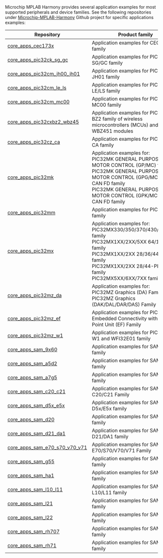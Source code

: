 Microchip MPLAB Harmony provides several application examples for most supported peripherals and device families. See the following repositories under [Microchip-MPLAB-Harmony](https://github.com/Microchip-MPLAB-Harmony) Github project for specific applications examples:

| Repository | Product family |
| ---------- | -------------- |
| [core_apps_cec173x](https://github.com/Microchip-MPLAB-Harmony/core_apps_cec173x) | Application examples for CEC173x family |
| [core_apps_pic32ck_sg_gc](https://github.com/Microchip-MPLAB-Harmony/core_apps_pic32ck_sg_gc) | Application examples for PIC32CK-SG/GC family |
| [core_apps_pic32cm_jh00_jh01](https://github.com/Microchip-MPLAB-Harmony/core_apps_pic32cm_jh00_jh01) | Application examples for PIC32CM JH01 family |
| [core_apps_pic32cm_le_ls](https://github.com/Microchip-MPLAB-Harmony/core_apps_pic32cm_le_ls) | Application examples for PIC32CM LE/LS family |
| [core_apps_pic32cm_mc00](https://github.com/Microchip-MPLAB-Harmony/core_apps_pic32cm_mc00) | Application examples for PIC32CM MC00 family |
| [core_apps_pic32cxbz2_wbz45](https://github.com/Microchip-MPLAB-Harmony/core_apps_pic32cxbz2_wbz45) | Application examples for PIC32CX-BZ2 family of wireless microcontrollers (MCUs) and WBZ451 modules |
| [core_apps_pic32cz_ca](https://github.com/Microchip-MPLAB-Harmony/core_apps_pic32cz_ca) | Application examples for PIC32CZ-CA family |
| [core_apps_pic32mk](https://github.com/Microchip-MPLAB-Harmony/core_apps_pic32mk) | Application examples for: <br> PIC32MK GENERAL PURPOSE AND MOTOR CONTROL (GP/MC) family <br> PIC32MK GENERAL PURPOSE AND MOTOR CONTROL (GPG/MCJ) WITH CAN FD family <br> PIC32MK GENERAL PURPOSE AND MOTOR CONTROL (GPK/MCM) WITH CAN FD family |
| [core_apps_pic32mm](https://github.com/Microchip-MPLAB-Harmony/core_apps_pic32mm) | Application examples for PIC32MM family |
| [core_apps_pic32mx](https://github.com/Microchip-MPLAB-Harmony/core_apps_pic32mx) | Application examples for: <br> PIC32MX330/350/370/430/450/470 family <br> PIC32MX1XX/2XX/5XX 64/100-PIN family <br> PIC32MX1XX/2XX 28/36/44-PIN family <br> PIC32MX1XX/2XX 28/44-PIN XLP family <br> PIC32MX5XX/6XX/7XX  family |
| [core_apps_pic32mz_da](https://github.com/Microchip-MPLAB-Harmony/core_apps_pic32mz_da) | Application examples for: <br> PIC32MZ Graphics (DA) Family <br> PIC32MZ Graphics (DAK/DAL/DAR/DAS) Family |
| [core_apps_pic32mz_ef](https://github.com/Microchip-MPLAB-Harmony/core_apps_pic32mz_ef) | Application examples for PIC32MZ Embedded Connectivity with Floating Point Unit (EF) Family |
| [core_apps_pic32mz_w1](https://github.com/Microchip-MPLAB-Harmony/core_apps_pic32mz_w1) | Application examples for PIC32MZ W1 and WFI32E01 family|
| [core_apps_sam_9x60](https://github.com/Microchip-MPLAB-Harmony/core_apps_sam_9x60) | Application examples for SAM9X60 family |
| [core_apps_sam_a5d2](https://github.com/Microchip-MPLAB-Harmony/core_apps_sam_a5d2) | Application examples for SAMA5D2 family |
| [core_apps_sam_a7g5](https://github.com/Microchip-MPLAB-Harmony/core_apps_sam_a7g5) | Application examples for SAMA7G5 family |
| [core_apps_sam_c20_c21](https://github.com/Microchip-MPLAB-Harmony/core_apps_sam_c20_c21) | Application examples for SAM C20/C21 Family |
| [core_apps_sam_d5x_e5x](https://github.com/Microchip-MPLAB-Harmony/core_apps_sam_d5x_e5x) | Application examples for SAM D5x/E5x family|
| [core_apps_sam_d20](https://github.com/Microchip-MPLAB-Harmony/core_apps_sam_d20) | Application examples for SAM D20 family|
| [core_apps_sam_d21_da1](https://github.com/Microchip-MPLAB-Harmony/core_apps_sam_d21_da1) | Application examples for SAM D21/DA1 family|
| [core_apps_sam_e70_s70_v70_v71](https://github.com/Microchip-MPLAB-Harmony/core_apps_sam_e70_s70_v70_v71) | Application examples for SAM E70/S70/V70/V71 Family |
| [core_apps_sam_g55](https://github.com/Microchip-MPLAB-Harmony/core_apps_sam_g55) | Application examples for  SAM G55 family|
| [core_apps_sam_ha1](https://github.com/Microchip-MPLAB-Harmony/core_apps_sam_ha1) | Application examples for SAM HA1 family |
| [core_apps_sam_l10_l11](https://github.com/Microchip-MPLAB-Harmony/core_apps_sam_l10_l11) | Application examples for SAM L10/L11 family |
| [core_apps_sam_l21](https://github.com/Microchip-MPLAB-Harmony/core_apps_sam_l21) | Application examples for SAM L21 family|
| [core_apps_sam_l22](https://github.com/Microchip-MPLAB-Harmony/core_apps_sam_l22) | Application examples for SAM L22 family |
| [core_apps_sam_rh707](https://github.com/Microchip-MPLAB-Harmony/core_apps_sam_rh707) | Application examples for SAMRH707 family |
| [core_apps_sam_rh71](https://github.com/Microchip-MPLAB-Harmony/core_apps_sam_rh71) | Application examples for SAMRH71 family |

